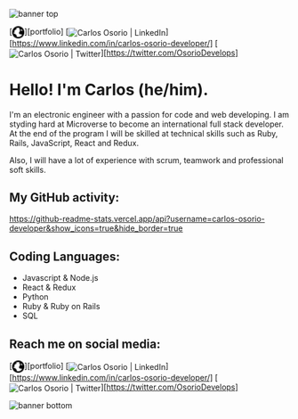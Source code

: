 ![banner top](https://user-images.githubusercontent.com/78050026/110169108-30c2c700-7dc6-11eb-9902-34e2228a98d6.png)

[<img align="center" alt="carlos-osorio-developer.github.io" width="22px" src="https://raw.githubusercontent.com/iconic/open-iconic/master/svg/globe.svg" />][portfolio]
[<img align="center" alt="Carlos Osorio | LinkedIn" width="22px" src="https://cdn.jsdelivr.net/npm/simple-icons@v3/icons/linkedin.svg" />][https://www.linkedin.com/in/carlos-osorio-developer/]
[<img align="center" alt="Carlos Osorio | Twitter" width="22px" src="https://cdn.jsdelivr.net/npm/simple-icons@v3/icons/twitter.svg" />][https://twitter.com/OsorioDevelops]

# Hello! I'm Carlos (he/him).

I'm an electronic engineer with a passion for code and web developing. I am styding hard at Microverse to become an international full stack developer. At the end of the program I will be skilled at technical skills such as Ruby, Rails, JavaScript, React and Redux.

Also, I will have a lot of experience with scrum, teamwork and professional soft skills.

## My GitHub activity:

https://github-readme-stats.vercel.app/api?username=carlos-osorio-developer&show_icons=true&hide_border=true

## Coding Languages:

* Javascript & Node.js
* React & Redux
* Python
* Ruby & Ruby on Rails
* SQL

## Reach me on social media:
[<img align="center" alt="carlos-osorio-developer.github.io" width="22px" src="https://raw.githubusercontent.com/iconic/open-iconic/master/svg/globe.svg" />][portfolio]
[<img align="center" alt="Carlos Osorio | LinkedIn" width="22px" src="https://cdn.jsdelivr.net/npm/simple-icons@v3/icons/linkedin.svg" />][https://www.linkedin.com/in/carlos-osorio-developer/]
[<img align="center" alt="Carlos Osorio | Twitter" width="22px" src="https://cdn.jsdelivr.net/npm/simple-icons@v3/icons/twitter.svg" />][https://twitter.com/OsorioDevelops]

![banner bottom](https://user-images.githubusercontent.com/78050026/110169139-3ddfb600-7dc6-11eb-8915-44d291d292c1.png)

